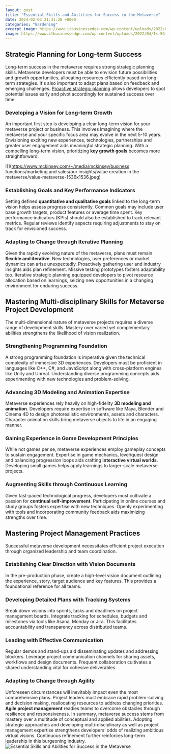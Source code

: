 ```yaml
---
layout: post
title: "Essential Skills and Abilities for Success in the Metaverse"
date: 2024-02-03 21:31:28 +0000
categories: "Gardening"
excerpt_image: https://www.itbusinessedge.com/wp-content/uploads/2022/04/Is-5G-Enough-to-Boost-the-Metaverse.jpeg
image: https://www.itbusinessedge.com/wp-content/uploads/2022/04/Is-5G-Enough-to-Boost-the-Metaverse.jpeg
---
```


## Strategic Planning for Long-term Success 
Long-term success in the metaverse requires strong strategic planning skills. Metaverse developers must be able to envision future possibilities and growth opportunities, allocating resources efficiently based on long-term strategies. It's also important to adapt plans based on feedback and emerging challenges. [Proactive strategic planning](https://store.fi.io.vn/collection/dogs) allows developers to spot potential issues early and pivot accordingly for sustained success over time.
### Developing a Vision for Long-term Growth 
An important first step is developing a clear long-term vision for your metaverse project or business. This involves imagining where the metaverse and your specific focus area may evolve in the next 5-10 years. Envisioning exciting new experiences, technologies, partnerships and greater user engagement aids meaningful strategic planning. With a compelling long-term vision, prioritizing **key growth goals** becomes more straightforward. 

![](https://www.mckinsey.com/~/media/mckinsey/business functions/marketing and sales/our insights/value creation in the metaverse/value-metaverse-1536x1536.jpeg)
### Establishing Goals and Key Performance Indicators
Setting defined **quantitative and qualitative goals** linked to the long-term vision helps assess progress consistently. Common goals may include user base growth targets, product features or average time spent. Key performance indicators (KPIs) should also be established to track relevant metrics. Regular reviews identify aspects requiring adjustments to stay on track for envisioned success. 
### Adapting to Change through Iterative Planning
Given the rapidly evolving nature of the metaverse, plans must remain **flexible and iterative**. New technologies, user preferences or market dynamics can arise unexpectedly. Proactively gathering user and industry insights aids plan refinement. Missive testing prototypes fosters adaptability too. Iterative strategic planning equipped developers to pivot resource allocation based on learnings, seizing new opportunities in a changing environment for enduring success.
## Mastering Multi-disciplinary Skills for Metaverse Project Development
The multi-dimensional nature of metaverse projects requires a diverse range of development skills. Mastery over varied yet complementary abilities strengthens the likelihood of vision realization.
### Strengthening Programming Foundation
A strong programming foundation is imperative given the technical complexity of immersive 3D experiences. Developers must be proficient in languages like C++, C#, and JavaScript along with cross-platform engines like Unity and Unreal. Understanding diverse programming concepts aids experimenting with new technologies and problem-solving.
### Advancing 3D Modeling and Animation Expertise 
Metaverse experiences rely heavily on high-fidelity **3D modeling and animation**. Developers require expertise in software like Maya, Blender and Cinema 4D to design photorealistic environments, assets and characters. Character animation skills bring metaverse objects to life in an engaging manner.
### Gaining Experience in Game Development Principles
While not games per se, metaverse experiences employ gameplay concepts to sustain engagement. Expertise in game mechanics, level/quest design and balancing progression loops aids crafting **interactive virtual worlds**. Developing small games helps apply learnings to larger-scale metaverse projects.
### Augmenting Skills through Continuous Learning
Given fast-paced technological progress, developers must cultivate a passion for **continual self-improvement**. Participating in online courses and study groups fosters expertise with new techniques. Openly experimenting with tools and incorporating community feedback aids maximizing strengths over time.
## Mastering Project Management Practices
Successful metaverse development necessitates efficient project execution through organized leadership and team coordination.
### Establishing Clear Direction with Vision Documents 
In the pre-production phase, create a high-level vision document outlining the experience, story, target audience and key features. This provides a foundational reference for all teams.
### Developing Detailed Plans with Tracking Systems
Break down visions into sprints, tasks and deadlines on project management boards. Integrate tracking for schedules, budgets and milestones via tools like Asana, Monday or Jira. This facilitates accountability and transparency across distributed teams.
### Leading with Effective Communication
Regular demos and stand-ups aid disseminating updates and addressing blockers. Leverage project communication channels for sharing assets, workflows and design documents. Frequent collaboration cultivates a shared understanding vital for cohesive deliverables. 
### Adapting to Change through Agility
Unforeseen circumstances will inevitably impact even the most comprehensive plans. Project leaders must embrace rapid problem-solving and decision making, reallocating resources to address changing priorities. **Agile project management** readies teams to overcome obstacles through resilience and responsiveness.
In summary, metaverse success stems from mastery over a multitude of conceptual and applied abilities. Adopting strategic approaches and developing multi-disciplinary as well as project management expertise strengthens developers’ odds of realizing ambitious virtual visions. Continuous refinement further reinforces long-term leadership in this burgeoning industry.
![Essential Skills and Abilities for Success in the Metaverse](https://www.itbusinessedge.com/wp-content/uploads/2022/04/Is-5G-Enough-to-Boost-the-Metaverse.jpeg)